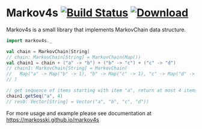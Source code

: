 
# Markov4s [![Build Status](https://travis-ci.org/markosski/cloudsync.svg?branch=master)](https://travis-ci.org/markosski/markov4s) [ ![Download](https://api.bintray.com/packages/markosski/maven/markov4s/images/download.svg) ](https://bintray.com/markosski/maven/markov4s/_latestVersion)

Markov4s is a small library that implements MarkovChain data structure.

```scala
import markov4s._

val chain = MarkovChain[String]
// chain: MarkovChain[String] = MarkovChain(Map())
val chain1 = chain + ("a" -> "b") + ("b" -> "c") + ("c" -> "d")
// chain1: MarkovChain[String] = MarkovChain(
//   Map("a" -> Map("b" -> 1), "b" -> Map("c" -> 1), "c" -> Map("d" -> 1))
// )

// get sequence of items starting with item "a", return at most 4 items
chain1.getSeq("a", 4)
// res0: Vector[String] = Vector("a", "b", "c", "d"))
```

For more usage and example please see documentation at https://markosski.github.io/markov4s